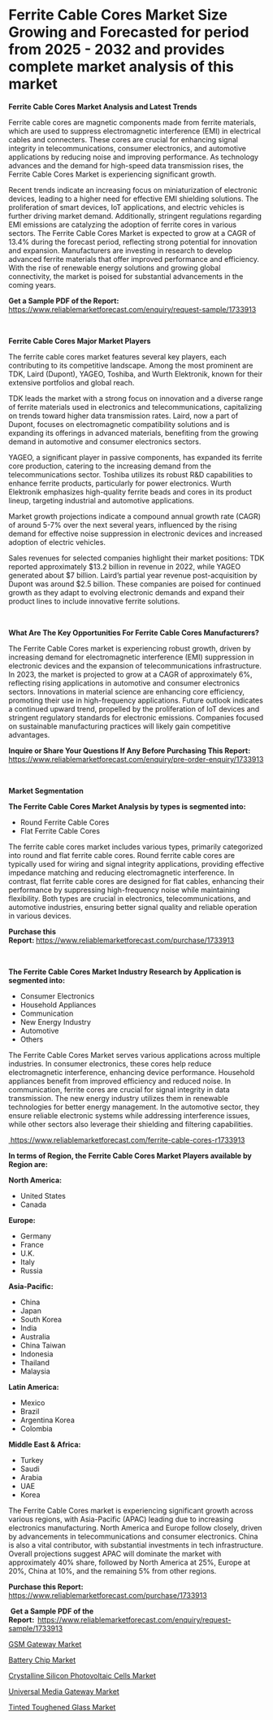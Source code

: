 <p><h1>Ferrite Cable Cores Market Size Growing and Forecasted for period from 2025 - 2032 and provides complete market analysis of this market</h1></p><p><strong>Ferrite Cable Cores Market Analysis and Latest Trends</strong></p>
<p><p>Ferrite cable cores are magnetic components made from ferrite materials, which are used to suppress electromagnetic interference (EMI) in electrical cables and connecters. These cores are crucial for enhancing signal integrity in telecommunications, consumer electronics, and automotive applications by reducing noise and improving performance. As technology advances and the demand for high-speed data transmission rises, the Ferrite Cable Cores Market is experiencing significant growth.</p><p>Recent trends indicate an increasing focus on miniaturization of electronic devices, leading to a higher need for effective EMI shielding solutions. The proliferation of smart devices, IoT applications, and electric vehicles is further driving market demand. Additionally, stringent regulations regarding EMI emissions are catalyzing the adoption of ferrite cores in various sectors. The Ferrite Cable Cores Market is expected to grow at a CAGR of 13.4% during the forecast period, reflecting strong potential for innovation and expansion. Manufacturers are investing in research to develop advanced ferrite materials that offer improved performance and efficiency. With the rise of renewable energy solutions and growing global connectivity, the market is poised for substantial advancements in the coming years.</p></p>
<p><strong>Get a Sample PDF of the Report:&nbsp;</strong> <a href="https://www.reliablemarketforecast.com/enquiry/request-sample/1733913?utm_campaign=1097&utm_medium=2&utm_source=Github&utm_content=ia&utm_term=11022025&utm_id=ferrite-cable-cores">https://www.reliablemarketforecast.com/enquiry/request-sample/1733913</a></p>
<p>&nbsp;</p>
<p><strong>Ferrite Cable Cores Major Market Players</strong></p>
<p><p>The ferrite cable cores market features several key players, each contributing to its competitive landscape. Among the most prominent are TDK, Laird (Dupont), YAGEO, Toshiba, and Wurth Elektronik, known for their extensive portfolios and global reach. </p><p>TDK leads the market with a strong focus on innovation and a diverse range of ferrite materials used in electronics and telecommunications, capitalizing on trends toward higher data transmission rates. Laird, now a part of Dupont, focuses on electromagnetic compatibility solutions and is expanding its offerings in advanced materials, benefiting from the growing demand in automotive and consumer electronics sectors.</p><p>YAGEO, a significant player in passive components, has expanded its ferrite core production, catering to the increasing demand from the telecommunications sector. Toshiba utilizes its robust R&D capabilities to enhance ferrite products, particularly for power electronics. Wurth Elektronik emphasizes high-quality ferrite beads and cores in its product lineup, targeting industrial and automotive applications. </p><p>Market growth projections indicate a compound annual growth rate (CAGR) of around 5-7% over the next several years, influenced by the rising demand for effective noise suppression in electronic devices and increased adoption of electric vehicles. </p><p>Sales revenues for selected companies highlight their market positions: TDK reported approximately $13.2 billion in revenue in 2022, while YAGEO generated about $7 billion. Laird’s partial year revenue post-acquisition by Dupont was around $2.5 billion. These companies are poised for continued growth as they adapt to evolving electronic demands and expand their product lines to include innovative ferrite solutions.</p></p>
<p>&nbsp;</p>
<p><strong>What Are The Key Opportunities For Ferrite Cable Cores Manufacturers?</strong></p>
<p><p>The Ferrite Cable Cores market is experiencing robust growth, driven by increasing demand for electromagnetic interference (EMI) suppression in electronic devices and the expansion of telecommunications infrastructure. In 2023, the market is projected to grow at a CAGR of approximately 6%, reflecting rising applications in automotive and consumer electronics sectors. Innovations in material science are enhancing core efficiency, promoting their use in high-frequency applications. Future outlook indicates a continued upward trend, propelled by the proliferation of IoT devices and stringent regulatory standards for electronic emissions. Companies focused on sustainable manufacturing practices will likely gain competitive advantages.</p></p>
<p><strong>Inquire or Share Your Questions If Any Before Purchasing This Report:</strong> <a href="https://www.reliablemarketforecast.com/enquiry/pre-order-enquiry/1733913?utm_campaign=1097&utm_medium=2&utm_source=Github&utm_content=ia&utm_term=11022025&utm_id=ferrite-cable-cores">https://www.reliablemarketforecast.com/enquiry/pre-order-enquiry/1733913</a></p>
<p>&nbsp;</p>
<p><strong>Market Segmentation</strong></p>
<p><strong>The Ferrite Cable Cores Market Analysis by types is segmented into:</strong></p>
<p><ul><li>Round Ferrite Cable Cores</li><li>Flat Ferrite Cable Cores</li></ul></p>
<p><p>The ferrite cable cores market includes various types, primarily categorized into round and flat ferrite cable cores. Round ferrite cable cores are typically used for wiring and signal integrity applications, providing effective impedance matching and reducing electromagnetic interference. In contrast, flat ferrite cable cores are designed for flat cables, enhancing their performance by suppressing high-frequency noise while maintaining flexibility. Both types are crucial in electronics, telecommunications, and automotive industries, ensuring better signal quality and reliable operation in various devices.</p></p>
<p><strong>Purchase this Report:&nbsp;</strong><a href="https://www.reliablemarketforecast.com/purchase/1733913?utm_campaign=1097&utm_medium=2&utm_source=Github&utm_content=ia&utm_term=11022025&utm_id=ferrite-cable-cores">https://www.reliablemarketforecast.com/purchase/1733913</a></p>
<p>&nbsp;</p>
<p><strong>The Ferrite Cable Cores Market Industry Research by Application is segmented into:</strong></p>
<p><ul><li>Consumer Electronics</li><li>Household Appliances</li><li>Communication</li><li>New Energy Industry</li><li>Automotive</li><li>Others</li></ul></p>
<p><p>The Ferrite Cable Cores Market serves various applications across multiple industries. In consumer electronics, these cores help reduce electromagnetic interference, enhancing device performance. Household appliances benefit from improved efficiency and reduced noise. In communication, ferrite cores are crucial for signal integrity in data transmission. The new energy industry utilizes them in renewable technologies for better energy management. In the automotive sector, they ensure reliable electronic systems while addressing interference issues, while other sectors also leverage their shielding and filtering capabilities.</p></p>
<p><a href="https://www.reliablemarketforecast.com/ferrite-cable-cores-r1733913?utm_campaign=1097&utm_medium=2&utm_source=Github&utm_content=ia&utm_term=11022025&utm_id=ferrite-cable-cores">&nbsp;https://www.reliablemarketforecast.com/ferrite-cable-cores-r1733913</a></p>
<p><strong>In terms of Region, the Ferrite Cable Cores Market Players available by Region are:</strong></p>
<p>
    <p> <strong> North America: </strong>
        <ul>
            <li>United States</li>
            <li>Canada</li>
        </ul>
        </p> 
    <p> <strong> Europe: </strong>
        <ul>
            <li>Germany</li>
            <li>France</li>
            <li>U.K.</li>
            <li>Italy</li>
            <li>Russia</li>
        </ul>
        </p> 
    <p> <strong> Asia-Pacific: </strong>
        <ul>
            <li>China</li>
            <li>Japan</li>
            <li>South Korea</li>
            <li>India</li>
            <li>Australia</li>
            <li>China Taiwan</li>
            <li>Indonesia</li>
            <li>Thailand</li>
            <li>Malaysia</li>
        </ul>
        </p> 
    <p> <strong> Latin America: </strong>
        <ul>
            <li>Mexico</li>
            <li>Brazil</li>
            <li>Argentina Korea</li>
            <li>Colombia</li>
        </ul>
        </p> 
    <p> <strong> Middle East & Africa: </strong>
        <ul>
            <li>Turkey</li>
            <li>Saudi</li>
            <li>Arabia</li>
            <li>UAE</li>
            <li>Korea</li>
        </ul>
    </p>
    </p>
<p><p>The Ferrite Cable Cores market is experiencing significant growth across various regions, with Asia-Pacific (APAC) leading due to increasing electronics manufacturing. North America and Europe follow closely, driven by advancements in telecommunications and consumer electronics. China is also a vital contributor, with substantial investments in tech infrastructure. Overall projections suggest APAC will dominate the market with approximately 40% share, followed by North America at 25%, Europe at 20%, China at 10%, and the remaining 5% from other regions.</p></p>
<p><strong>Purchase this Report: </strong><a href="https://www.reliablemarketforecast.com/purchase/1733913?utm_campaign=1097&utm_medium=2&utm_source=Github&utm_content=ia&utm_term=11022025&utm_id=ferrite-cable-cores">https://www.reliablemarketforecast.com/purchase/1733913</a></p>
<p>&nbsp;<strong>Get a Sample PDF of the Report:&nbsp;&nbsp;</strong><a href="https://www.reliablemarketforecast.com/enquiry/request-sample/1733913?utm_campaign=1097&utm_medium=2&utm_source=Github&utm_content=ia&utm_term=11022025&utm_id=ferrite-cable-cores">https://www.reliablemarketforecast.com/enquiry/request-sample/1733913</a></p>
<p><strong></strong></p>
<p><p><a href="https://github.com/gemburaunio/Market-Research-Report-List-1/blob/main/gsm-gateway-market.md?utm_campaign=1097&utm_medium=2&utm_source=Github&utm_content=ia&utm_term=11022025&utm_id=ferrite-cable-cores">GSM Gateway Market</a></p><p><a href="https://github.com/aarajlyre/Market-Research-Report-List-1/blob/main/battery-chip-market.md?utm_campaign=1097&utm_medium=2&utm_source=Github&utm_content=ia&utm_term=11022025&utm_id=ferrite-cable-cores">Battery Chip Market</a></p><p><a href="https://github.com/raaschadonle/Market-Research-Report-List-1/blob/main/crystalline-silicon-photovoltaic-cells-market.md?utm_campaign=1097&utm_medium=2&utm_source=Github&utm_content=ia&utm_term=11022025&utm_id=ferrite-cable-cores">Crystalline Silicon Photovoltaic Cells Market</a></p><p><a href="https://github.com/zsibaqalia/Market-Research-Report-List-1/blob/main/universal-media-gateway-market.md?utm_campaign=1097&utm_medium=2&utm_source=Github&utm_content=ia&utm_term=11022025&utm_id=ferrite-cable-cores">Universal Media Gateway Market</a></p><p><a href="https://github.com/fiispend/Market-Research-Report-List-1/blob/main/tinted-toughened-glass-market.md?utm_campaign=1097&utm_medium=2&utm_source=Github&utm_content=ia&utm_term=11022025&utm_id=ferrite-cable-cores">Tinted Toughened Glass Market</a></p></p>